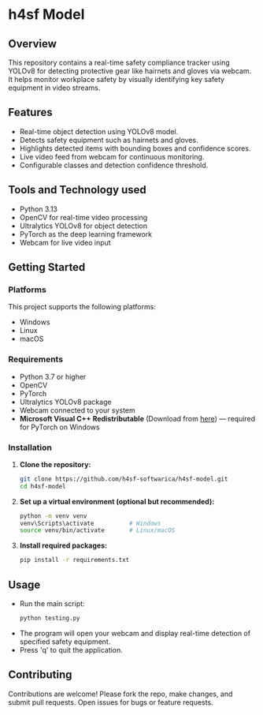 # h4sf Model

## Overview

This repository contains a real-time safety compliance tracker using YOLOv8 for detecting protective gear like hairnets and gloves via webcam. It helps monitor workplace safety by visually identifying key safety equipment in video streams.
 

## Features

- Real-time object detection using YOLOv8 model.
- Detects safety equipment such as hairnets and gloves.
- Highlights detected items with bounding boxes and confidence scores.
- Live video feed from webcam for continuous monitoring.
- Configurable classes and detection confidence threshold.

## Tools and Technology used

- Python 3.13
- OpenCV for real-time video processing
- Ultralytics YOLOv8 for object detection
- PyTorch as the deep learning framework
- Webcam for live video input

## Getting Started

### Platforms

This project supports the following platforms:

- Windows
- Linux
- macOS

### Requirements

- Python 3.7 or higher
- OpenCV
- PyTorch
- Ultralytics YOLOv8 package
- Webcam connected to your system
- **Microsoft Visual C++ Redistributable** (Download from [here](https://aka.ms/vs/16/release/vc_redist.x64.exe)) — required for PyTorch on Windows

### Installation

1. **Clone the repository:**
    ```sh
    git clone https://github.com/h4sf-softwarica/h4sf-model.git
    cd h4sf-model
    ```

2. **Set up a virtual environment (optional but recommended):**
    ```sh
    python -m venv venv
    venv\Scripts\activate          # Windows
    source venv/bin/activate       # Linux/macOS
    ```

3. **Install required packages:**
    ```sh
    pip install -r requirements.txt
    ```

## Usage

- Run the main script:
    ```sh
    python testing.py
    ```
- The program will open your webcam and display real-time detection of specified safety equipment.
- Press 'q' to quit the application.


## Contributing

Contributions are welcome! Please fork the repo, make changes, and submit pull requests. Open issues for bugs or feature requests.
